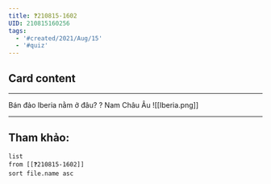 ```yaml
---
title: ❓210815-1602
UID: 210815160256
tags:
  - '#created/2021/Aug/15'
  - '#quiz'
---
```


## Card content
---

Bán đảo Iberia nằm ở đâu?
?
Nam Châu Âu
![[Iberia.png]]
<!--SR:!2022-02-04,128,290-->

---

## Tham khảo:
```dataview
list
from [[❓210815-1602]]
sort file.name asc
```
